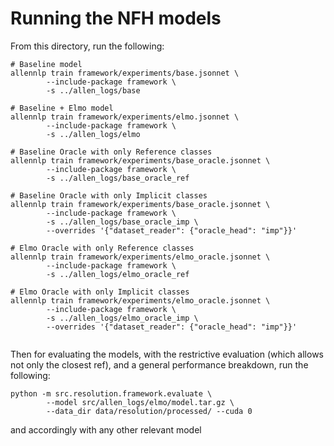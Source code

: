 # Running the NFH models

From this directory, run the following:

```
# Baseline model
allennlp train framework/experiments/base.jsonnet \
        --include-package framework \ 
        -s ../allen_logs/base
      
# Baseline + Elmo model
allennlp train framework/experiments/elmo.jsonnet \
        --include-package framework \
        -s ../allen_logs/elmo
        
# Baseline Oracle with only Reference classes
allennlp train framework/experiments/base_oracle.jsonnet \
        --include-package framework \
        -s ../allen_logs/base_oracle_ref
        
# Baseline Oracle with only Implicit classes
allennlp train framework/experiments/base_oracle.jsonnet \
        --include-package framework \
        -s ../allen_logs/base_oracle_imp \
        --overrides '{"dataset_reader": {"oracle_head": "imp"}}'
        
# Elmo Oracle with only Reference classes
allennlp train framework/experiments/elmo_oracle.jsonnet \
        --include-package framework \
        -s ../allen_logs/elmo_oracle_ref
        
# Elmo Oracle with only Implicit classes
allennlp train framework/experiments/elmo_oracle.jsonnet \
        --include-package framework \
        -s ../allen_logs/elmo_oracle_imp \
        --overrides '{"dataset_reader": {"oracle_head": "imp"}}'
        

```

Then for evaluating the models, with the restrictive evaluation
(which allows not only the closest ref), and a general performance
 breakdown, run the following:

```
python -m src.resolution.framework.evaluate \
        --model src/allen_logs/elmo/model.tar.gz \
        --data_dir data/resolution/processed/ --cuda 0
```
and accordingly with any other relevant model 